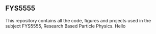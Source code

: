 ## FYS5555
This repository contains all the code, figures and projects used in the subject FYS5555, Research Based Particle Physics. Hello 

